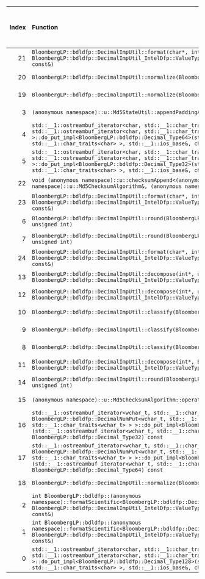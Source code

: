 |   Index | Function                                                                                                                                                                                                                                                                                                                                                                                            |   Difference in number of lines |   Function size difference in bytes | Disassembly                                                                | Number of lines in assumed build   | Number of bytes in assumed build   | Number of lines in ignored build   | Number of bytes in ignored build   |
|--------:|:----------------------------------------------------------------------------------------------------------------------------------------------------------------------------------------------------------------------------------------------------------------------------------------------------------------------------------------------------------------------------------------------------|--------------------------------:|------------------------------------:|:---------------------------------------------------------------------------|:-----------------------------------|:-----------------------------------|:-----------------------------------|:-----------------------------------|
|      21 | `BloombergLP::bdldfp::DecimalImpUtil::format(char*, int, BloombergLP::bdldfp::DecimalImpUtil_IntelDfp::ValueType128, BloombergLP::bdldfp::DecimalFormatConfig const&)`                                                                                                                                                                                                                              |                             -10 |                                 -48 | [Assumed](21.assume.s.txt), [Ignored](21.none.s.txt), [Diff](21.diff.html) | 816                                | 4,684,320                          | 864                                | 4,684,784                          |
|      20 | `BloombergLP::bdldfp::DecimalImpUtil::normalize(BloombergLP::bdldfp::DecimalImpUtil_IntelDfp::ValueType64)`                                                                                                                                                                                                                                                                                         |                             -10 |                                 -32 | [Assumed](20.assume.s.txt), [Ignored](20.none.s.txt), [Diff](20.diff.html) | 576                                | 4,680,000                          | 608                                | 4,680,064                          |
|      19 | `BloombergLP::bdldfp::DecimalImpUtil::normalize(BloombergLP::bdldfp::DecimalImpUtil_IntelDfp::ValueType32)`                                                                                                                                                                                                                                                                                         |                             -10 |                                 -32 | [Assumed](19.assume.s.txt), [Ignored](19.none.s.txt), [Diff](19.diff.html) | 496                                | 4,679,232                          | 528                                | 4,679,248                          |
|       3 | `(anonymous namespace)::u::Md5StateUtil::appendPaddingAndLength((anonymous namespace)::u::Md5State*)`                                                                                                                                                                                                                                                                                               |                              -2 |                                   0 | [Assumed](3.assume.s.txt), [Ignored](3.none.s.txt), [Diff](3.diff.html)    | 448                                | 4,577,040                          | 448                                | 4,577,232                          |
|       4 | `std::__1::ostreambuf_iterator<char, std::__1::char_traits<char> > BloombergLP::bdldfp::DecimalNumPut<char, std::__1::ostreambuf_iterator<char, std::__1::char_traits<char> > >::do_put_impl<BloombergLP::bdldfp::Decimal_Type64>(std::__1::ostreambuf_iterator<char, std::__1::char_traits<char> >, std::__1::ios_base&, char, BloombergLP::bdldfp::Decimal_Type64) const`                         |                              -2 |                                   0 | [Assumed](4.assume.s.txt), [Ignored](4.none.s.txt), [Diff](4.diff.html)    | 1,456                              | 4,662,912                          | 1,456                              | 4,662,912                          |
|       5 | `std::__1::ostreambuf_iterator<char, std::__1::char_traits<char> > BloombergLP::bdldfp::DecimalNumPut<char, std::__1::ostreambuf_iterator<char, std::__1::char_traits<char> > >::do_put_impl<BloombergLP::bdldfp::Decimal_Type32>(std::__1::ostreambuf_iterator<char, std::__1::char_traits<char> >, std::__1::ios_base&, char, BloombergLP::bdldfp::Decimal_Type32) const`                         |                              -2 |                                 -32 | [Assumed](5.assume.s.txt), [Ignored](5.none.s.txt), [Diff](5.diff.html)    | 1,424                              | 4,661,472                          | 1,456                              | 4,661,440                          |
|      22 | `void (anonymous namespace)::u::checksumAppend<(anonymous namespace)::u::Md5ChecksumAlgorithm>((anonymous namespace)::u::Md5ChecksumAlgorithm&, (anonymous namespace)::u::GetValueFingerprint const&)`                                                                                                                                                                                              |                             -24 |                                 192 | [Assumed](22.assume.s.txt), [Ignored](22.none.s.txt), [Diff](22.diff.html) | 26,064                             | 4,580,464                          | 25,872                             | 4,580,656                          |
|      23 | `BloombergLP::bdldfp::DecimalImpUtil::format(char*, int, BloombergLP::bdldfp::DecimalImpUtil_IntelDfp::ValueType64, BloombergLP::bdldfp::DecimalFormatConfig const&)`                                                                                                                                                                                                                               |                             -25 |                                -128 | [Assumed](23.assume.s.txt), [Ignored](23.none.s.txt), [Diff](23.diff.html) | 624                                | 4,683,696                          | 752                                | 4,684,032                          |
|       6 | `BloombergLP::bdldfp::DecimalImpUtil::round(BloombergLP::bdldfp::DecimalImpUtil_IntelDfp::ValueType32, unsigned int)`                                                                                                                                                                                                                                                                               |                              -3 |                                   0 | [Assumed](6.assume.s.txt), [Ignored](6.none.s.txt), [Diff](6.diff.html)    | 288                                | 4,682,240                          | 288                                | 4,682,400                          |
|       7 | `BloombergLP::bdldfp::DecimalImpUtil::round(BloombergLP::bdldfp::DecimalImpUtil_IntelDfp::ValueType64, unsigned int)`                                                                                                                                                                                                                                                                               |                              -3 |                                   0 | [Assumed](7.assume.s.txt), [Ignored](7.none.s.txt), [Diff](7.diff.html)    | 320                                | 4,682,528                          | 320                                | 4,682,688                          |
|      24 | `BloombergLP::bdldfp::DecimalImpUtil::format(char*, int, BloombergLP::bdldfp::DecimalImpUtil_IntelDfp::ValueType32, BloombergLP::bdldfp::DecimalFormatConfig const&)`                                                                                                                                                                                                                               |                             -36 |                                -160 | [Assumed](24.assume.s.txt), [Ignored](24.none.s.txt), [Diff](24.diff.html) | 528                                | 4,683,168                          | 688                                | 4,683,344                          |
|      13 | `BloombergLP::bdldfp::DecimalImpUtil::decompose(int*, unsigned long long*, int*, BloombergLP::bdldfp::DecimalImpUtil_IntelDfp::ValueType64)`                                                                                                                                                                                                                                                        |                              -4 |                                 -16 | [Assumed](13.assume.s.txt), [Ignored](13.none.s.txt), [Diff](13.diff.html) | 208                                | 4,680,576                          | 224                                | 4,680,672                          |
|      12 | `BloombergLP::bdldfp::DecimalImpUtil::decompose(int*, unsigned int*, int*, BloombergLP::bdldfp::DecimalImpUtil_IntelDfp::ValueType32)`                                                                                                                                                                                                                                                              |                              -4 |                                 -16 | [Assumed](12.assume.s.txt), [Ignored](12.none.s.txt), [Diff](12.diff.html) | 144                                | 4,679,728                          | 160                                | 4,679,776                          |
|      10 | `BloombergLP::bdldfp::DecimalImpUtil::classify(BloombergLP::bdldfp::DecimalImpUtil_IntelDfp::ValueType64)`                                                                                                                                                                                                                                                                                          |                              -4 |                                   0 | [Assumed](10.assume.s.txt), [Ignored](10.none.s.txt), [Diff](10.diff.html) | 32                                 | 4,679,168                          | 32                                 | 4,679,184                          |
|       9 | `BloombergLP::bdldfp::DecimalImpUtil::classify(BloombergLP::bdldfp::DecimalImpUtil_IntelDfp::ValueType32)`                                                                                                                                                                                                                                                                                          |                              -4 |                                   0 | [Assumed](9.assume.s.txt), [Ignored](9.none.s.txt), [Diff](9.diff.html)    | 32                                 | 4,679,136                          | 32                                 | 4,679,152                          |
|       8 | `BloombergLP::bdldfp::DecimalImpUtil::classify(BloombergLP::bdldfp::DecimalImpUtil_IntelDfp::ValueType128)`                                                                                                                                                                                                                                                                                         |                              -4 |                                   0 | [Assumed](8.assume.s.txt), [Ignored](8.none.s.txt), [Diff](8.diff.html)    | 32                                 | 4,679,200                          | 32                                 | 4,679,216                          |
|      11 | `BloombergLP::bdldfp::DecimalImpUtil::decompose(int*, BloombergLP::bdldfp::Uint128*, int*, BloombergLP::bdldfp::DecimalImpUtil_IntelDfp::ValueType128)`                                                                                                                                                                                                                                             |                              -4 |                                 -16 | [Assumed](11.assume.s.txt), [Ignored](11.none.s.txt), [Diff](11.diff.html) | 192                                | 4,681,888                          | 208                                | 4,682,032                          |
|      14 | `BloombergLP::bdldfp::DecimalImpUtil::round(BloombergLP::bdldfp::DecimalImpUtil_IntelDfp::ValueType128, unsigned int)`                                                                                                                                                                                                                                                                              |                              -5 |                                 -16 | [Assumed](14.assume.s.txt), [Ignored](14.none.s.txt), [Diff](14.diff.html) | 320                                | 4,682,848                          | 336                                | 4,683,008                          |
|      15 | `(anonymous namespace)::u::Md5ChecksumAlgorithm::operator()(void const*, unsigned long)`                                                                                                                                                                                                                                                                                                            |                              -6 |                                 -48 | [Assumed](15.assume.s.txt), [Ignored](15.none.s.txt), [Diff](15.diff.html) | 816                                | 4,607,952                          | 864                                | 4,607,952                          |
|      16 | `std::__1::ostreambuf_iterator<wchar_t, std::__1::char_traits<wchar_t> > BloombergLP::bdldfp::DecimalNumPut<wchar_t, std::__1::ostreambuf_iterator<wchar_t, std::__1::char_traits<wchar_t> > >::do_put_impl<BloombergLP::bdldfp::Decimal_Type32>(std::__1::ostreambuf_iterator<wchar_t, std::__1::char_traits<wchar_t> >, std::__1::ios_base&, wchar_t, BloombergLP::bdldfp::Decimal_Type32) const` |                              -7 |                                   0 | [Assumed](16.assume.s.txt), [Ignored](16.none.s.txt), [Diff](16.diff.html) | 1,600                              | 4,666,080                          | 1,600                              | 4,666,064                          |
|      17 | `std::__1::ostreambuf_iterator<wchar_t, std::__1::char_traits<wchar_t> > BloombergLP::bdldfp::DecimalNumPut<wchar_t, std::__1::ostreambuf_iterator<wchar_t, std::__1::char_traits<wchar_t> > >::do_put_impl<BloombergLP::bdldfp::Decimal_Type64>(std::__1::ostreambuf_iterator<wchar_t, std::__1::char_traits<wchar_t> >, std::__1::ios_base&, wchar_t, BloombergLP::bdldfp::Decimal_Type64) const` |                              -8 |                                   0 | [Assumed](17.assume.s.txt), [Ignored](17.none.s.txt), [Diff](17.diff.html) | 1,600                              | 4,667,696                          | 1,600                              | 4,667,680                          |
|      18 | `BloombergLP::bdldfp::DecimalImpUtil::normalize(BloombergLP::bdldfp::DecimalImpUtil_IntelDfp::ValueType128)`                                                                                                                                                                                                                                                                                        |                              -8 |                                 -32 | [Assumed](18.assume.s.txt), [Ignored](18.none.s.txt), [Diff](18.diff.html) | 944                                | 4,680,944                          | 976                                | 4,681,056                          |
|       2 | `int BloombergLP::bdldfp::(anonymous namespace)::formatScientific<BloombergLP::bdldfp::DecimalImpUtil_IntelDfp::ValueType32>(char*, int, BloombergLP::bdldfp::DecimalImpUtil_IntelDfp::ValueType32, BloombergLP::bdldfp::DecimalFormatConfig const&)`                                                                                                                                               |                               2 |                                   0 | [Assumed](2.assume.s.txt), [Ignored](2.none.s.txt), [Diff](2.diff.html)    | 1,056                              | 4,686,352                          | 1,056                              | 4,686,864                          |
|       1 | `int BloombergLP::bdldfp::(anonymous namespace)::formatScientific<BloombergLP::bdldfp::DecimalImpUtil_IntelDfp::ValueType128>(char*, int, BloombergLP::bdldfp::DecimalImpUtil_IntelDfp::ValueType128, BloombergLP::bdldfp::DecimalFormatConfig const&)`                                                                                                                                             |                               5 |                                  16 | [Assumed](1.assume.s.txt), [Ignored](1.none.s.txt), [Diff](1.diff.html)    | 1,024                              | 4,690,192                          | 1,008                              | 4,690,704                          |
|       0 | `std::__1::ostreambuf_iterator<char, std::__1::char_traits<char> > BloombergLP::bdldfp::DecimalNumPut<char, std::__1::ostreambuf_iterator<char, std::__1::char_traits<char> > >::do_put_impl<BloombergLP::bdldfp::Decimal_Type128>(std::__1::ostreambuf_iterator<char, std::__1::char_traits<char> >, std::__1::ios_base&, char, BloombergLP::bdldfp::Decimal_Type128) const`                       |                               9 |                                  16 | [Assumed](0.assume.s.txt), [Ignored](0.none.s.txt), [Diff](0.diff.html)    | 1,472                              | 4,664,384                          | 1,456                              | 4,664,384                          |